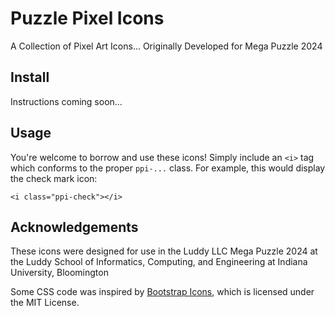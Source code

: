 # Puzzle Pixel Icons
A Collection of Pixel Art Icons... Originally Developed for Mega Puzzle 2024

## Install
Instructions coming soon...

## Usage
You're welcome to borrow and use these icons! Simply include an `<i>` tag which conforms to the proper `ppi-...` class. For example, this would display the check mark icon:
``` 
<i class="ppi-check"></i>
```

## Acknowledgements
These icons were designed for use in the Luddy LLC Mega Puzzle 2024 at the Luddy School of Informatics, Computing, and Engineering at Indiana University, Bloomington  

Some CSS code was inspired by [Bootstrap Icons](https://icons.getbootstrap.com/), which is licensed under the MIT License.  